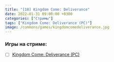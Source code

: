 ```yaml
---
title: "[18] Kingdom Come: Deliverance"
date: 2022-01-31 09:00:00 +0300
categories: ["Стримы"]
tags: ["Kingdom Come: Deliverance (PC)"]
image: /commons/games/kingdomcomedeliverance.jpg
---
```


### Игры на стриме:
+ [ ] [Kingdom Come: Deliverance (PC)](/tags/kingdom-come-deliverance-pc)
